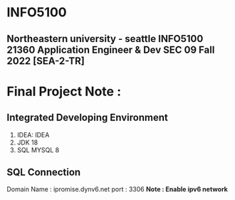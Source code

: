 # INFO5100
Northeastern university - seattle
INFO5100 21360 Application Engineer & Dev SEC 09 Fall 2022 [SEA-2-TR]
---
# Final Project Note :

## Integrated Developing Environment
1. IDEA: IDEA
2. JDK 18
3. SQL MYSQL 8
## SQL Connection
Domain Name : ipromise.dynv6.net
port : 3306
**Note : Enable ipv6 network**

